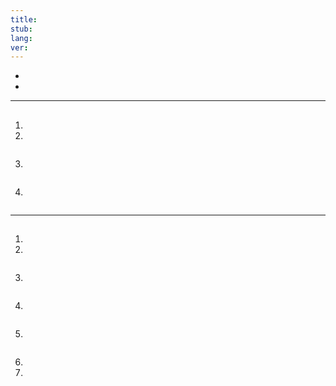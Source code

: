 ```yaml
---
title:
stub:
lang:
ver:
---
```

- []()
- []()

* * *

## 

1. 
2. 

![]()

3. 

![]()

4. 

![]()

* * *

## 

1. 
2. 

![]()

3. 

![]()

4. 

![]()

5. 

![]()

6. 
7. 

![]()